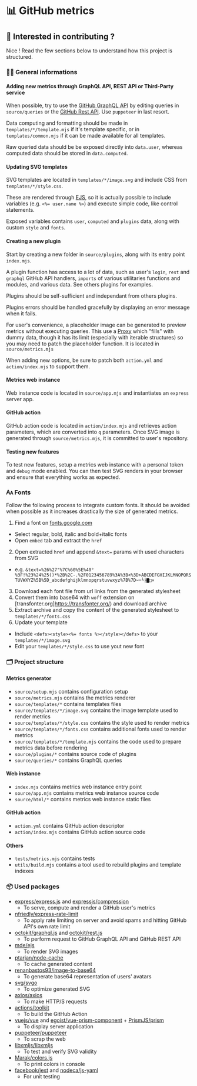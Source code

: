 # 📊 GitHub metrics

## 💪 Interested in contributing ?

Nice ! Read the few sections below to understand how this project is structured.

### 👨‍💻 General informations

#### Adding new metrics through GraphQL API, REST API or Third-Party service

When possible, try to use the [GitHub GraphQL API](https://docs.github.com/en/graphql) by editing queries in `source/queries` or the [GitHub Rest API](https://docs.github.com/en/rest). Use `puppeteer` in last resort.

Data computing and formatting should be made in `templates/*/template.mjs` if it's template specific, or in `templates/common.mjs` if it can be made available for all templates.

Raw queried data should be be exposed directly into `data.user`, whereas computed data should be stored in `data.computed`.

#### Updating SVG templates

SVG templates are located in `templates/*/image.svg` and include CSS from `templates/*/style.css`.

These are rendered through [EJS](https://github.com/mde/ejs), so it is actually possible to include variables (e.g. `<%= user.name %>`) and execute simple code, like control statements.

Exposed variables contains `user`, `computed` and `plugins` data, along with custom `style` and `fonts`.

#### Creating a new plugin

Start by creating a new folder in `source/plugins`, along with its entry point `index.mjs`.

A plugin function has access to a lot of data, such as user's `login`, `rest` and `graphql` GitHub API handlers, `imports` of various utilitaries functions and modules, and various data. See others plugins for examples.

Plugins should be self-sufficient and independant from others plugins.

Plugins errors should be handled gracefully by displaying an error message when it fails.

For user's convenience, a placeholder image can be generated to preview metrics without executing queries.
This use a [Proxy](https://developer.mozilla.org/en-US/docs/Web/JavaScript/Reference/Global_Objects/Proxy) which "fills" with dummy data, though it has its limit (especially with iterable structures) so you may need to patch the placeholder function. It is located in `source/metrics.mjs`

When adding new options, be sure to patch both `action.yml` and `action/index.mjs` to support them.

#### Metrics web instance

Web instance code is located in `source/app.mjs` and instantiates an `express` server app.

#### GitHub action

GitHub action code is located in `action/index.mjs` and retrieves action parameters, which are converted into `q` parameters.
Once SVG image is generated through `source/metrics.mjs`, it is committed to user's repository.

#### Testing new features

To test new features, setup a metrics web instance with a personal token and `debug` mode enabled.
You can then test SVG renders in your browser and ensure that everything works as expected.

### 🗛 Fonts

Follow the following process to integrate custom fonts.
It should be avoided when possible as it increases drastically the size of generated metrics.

1. Find a font on [fonts.google.com](https://fonts.google.com/)
  - Select regular, bold, italic and bold+italic fonts
  - Open `embed` tab and extract the `href`
2. Open extracted `href` and append `&text=` params with used characters from SVG
  - e.g. `&text=%26%27"%7C%60%5E%40°%3F!%23%24%25()*%2B%2C-.%2F0123456789%3A%3B<%3D>ABCDEFGHIJKLMNOPQRSTUVWXYZ%5B%5D_abcdefghijklmnopqrstuvwxyz%7B%7D~─└├▇□✕`
3. Download each font file from url links from the generated stylesheet
4. Convert them into base64 with `woff` extension on [transfonter.org]https://transfonter.org/) and download archive
5. Extract archive and copy the content of the generated stylesheet to `templates/*/fonts.css`
6. Update your template
  - Include `<defs><style><%= fonts %></style></defs>` to your `templates/*/image.svg`
  - Edit your `templates/*/style.css` to use yout new font

### 🗂️ Project structure

#### Metrics generator

* `source/setup.mjs` contains configuration setup
* `source/metrics.mjs` contains the metrics renderer
* `source/templates/*` contains templates files
* `source/templates/*/image.svg` contains the image template used to render metrics
* `source/templates/*/style.css` contains the style used to render metrics
* `source/templates/*/fonts.css` contains additional fonts used to render metrics
* `source/templates/*/template.mjs` contains the code used to prepare metrics data before rendering
* `source/plugins/*` contains source code of plugins
* `source/queries/*` contains GraphQL queries

#### Web instance

* `index.mjs` contains metrics web instance entry point
* `source/app.mjs` contains metrics web instance source code
* `source/html/*` contains metrics web instance static files

#### GitHub action

* `action.yml` contains GitHub action descriptor
* `action/index.mjs` contains GitHub action source code

#### Others

* `tests/metrics.mjs` contains tests
* `utils/build.mjs` contains a tool used to rebuild plugins and template indexes

### 📦 Used packages

* [express/express.js](https://github.com/expressjs/express) and [expressjs/compression](https://github.com/expressjs/compression)
  * To serve, compute and render a GitHub user's metrics
* [nfriedly/express-rate-limit](https://github.com/nfriedly/express-rate-limit)
  * To apply rate limiting on server and avoid spams and hitting GitHub API's own rate limit
* [octokit/graphql.js](https://github.com/octokit/graphql.js/) and [octokit/rest.js](https://github.com/octokit/rest.js)
  * To perform request to GitHub GraphQL API and GitHub REST API
* [mde/ejs](https://github.com/mde/ejs)
  * To render SVG images
* [ptarjan/node-cache](https://github.com/ptarjan/node-cache)
  * To cache generated content
* [renanbastos93/image-to-base64](https://github.com/renanbastos93/image-to-base64)
  * To generate base64 representation of users' avatars
* [svg/svgo](https://github.com/svg/svgo)
  * To optimize generated SVG
* [axios/axios](https://github.com/axios/axios)
  * To make HTTP/S requests
* [actions/toolkit](https://github.com/actions/toolkit/tree/master)
  * To build the GitHub Action
* [vuejs/vue](https://github.com/vuejs/vue) and [egoist/vue-prism-component](https://github.com/egoist/vue-prism-component) + [PrismJS/prism](https://github.com/PrismJS/prism)
  * To display server application
* [puppeteer/puppeteer](https://github.com/puppeteer/puppeteer)
  * To scrap the web
* [libxmljs/libxmljs](https://github.com/libxmljs/libxmljs)
  * To test and verify SVG validity
* [Marak/colors.js](https://github.com/Marak/colors.js)
  * To print colors in console
* [facebook/jest](https://github.com/facebook/jest) and [nodeca/js-yaml](https://github.com/nodeca/js-yaml)
  * For unit testing